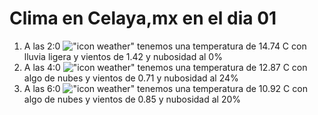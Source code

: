 # Clima en Celaya,mx en el dia 01

1. A las 2:0 !["icon weather"](http://openweathermap.org/img/w/10n.png) tenemos una temperatura de 14.74 C con lluvia ligera y  vientos de 1.42 y nubosidad al 0%
1. A las 4:0 !["icon weather"](http://openweathermap.org/img/w/02n.png) tenemos una temperatura de 12.87 C con algo de nubes y  vientos de 0.71 y nubosidad al 24%
1. A las 6:0 !["icon weather"](http://openweathermap.org/img/w/02n.png) tenemos una temperatura de 10.92 C con algo de nubes y  vientos de 0.85 y nubosidad al 20%
